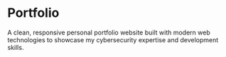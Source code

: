 # Portfolio
A clean, responsive personal portfolio website built with modern web technologies to showcase my cybersecurity expertise and development skills.
